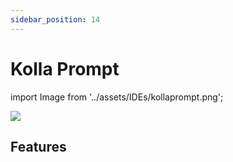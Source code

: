 ```yaml
---
sidebar_position: 14
---
```


# Kolla Prompt

import Image from '../assets/IDEs/kollaprompt.png';

<div style={{textAlign: 'center'}}>
  <img src={Image} style={{width: "750px"}} />
</div>

## Features
